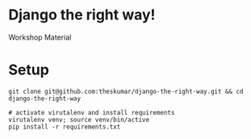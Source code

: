 # Django the right way!

Workshop Material


# Setup

```shell
git clone git@github.com:theskumar/django-the-right-way.git && cd django-the-right-way

# activate virutalenv and install requirements
virutalenv venv; source venv/bin/active
pip install -r requirements.txt
```
